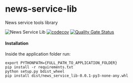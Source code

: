 # news-service-lib
News service tools library

![News Service Lib](https://github.com/DeejayRevok/news-service-lib/workflows/News%20Service%20Lib/badge.svg?branch=develop)
[![codecov](https://codecov.io/gh/DeejayRevok/news-service-lib/branch/develop/graph/badge.svg?token=Zd2w3NwCH3)](https://codecov.io/gh/DeejayRevok/news-service-lib)
[![Quality Gate Status](https://sonarcloud.io/api/project_badges/measure?project=DeejayRevok_news-service-lib&metric=alert_status)](https://sonarcloud.io/dashboard?id=DeejayRevok_news-service-lib)

#### Installation
Inside the application folder run:
```
export PYTHONPATH={FULL_PATH_TO_APPLICATION_FOLDER}
pip install -r requirements.txt
python setup.py bdist_wheel
pip install dist/news_service_lib-0.0.1-py3-none-any.whl
```
